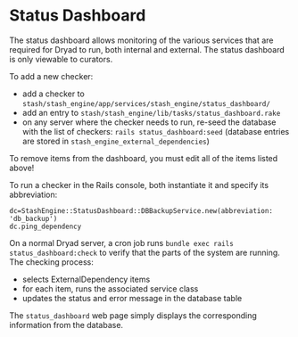 
Status Dashboard
==================

The status dashboard allows monitoring of the various services that
are required for Dryad to run, both internal and external. The status dashboard
is only viewable to curators.

To add a new checker:
- add a checker to `stash/stash_engine/app/services/stash_engine/status_dashboard/`
- add an entry to `stash/stash_engine/lib/tasks/status_dashboard.rake`
- on any server where the checker needs to run, re-seed the database
  with the list of checkers: `rails status_dashboard:seed`
  (database entries are stored in `stash_engine_external_dependencies`)

To remove items from the dashboard, you must edit all of the items listed above!

To run a checker in the Rails console, both instantiate it and specify its
abbreviation:
```
dc=StashEngine::StatusDashboard::DBBackupService.new(abbreviation: 'db_backup')
dc.ping_dependency
```

On a normal Dryad server, a cron job runs `bundle exec rails status_dashboard:check` to
verify that the parts of the system are running. The checking process:
- selects ExternalDependency items
- for each item, runs the associated service class
- updates the status and error message in the database table

The `status_dashboard` web page simply displays the corresponding information from the database.
